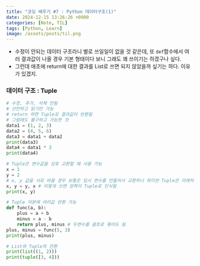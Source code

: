 ```yaml
---
title: "코딩 배우기 #7 : Python 데이터구조(1)"
date: 2024-12-15 13:26:26 +0900
categories: [Note, TIL]
tags: [Python, Learn]
image: /assets/posts/til.png
---
```


- 수정이 안되는 데이터 구조라니 별로 쓰일일이 없을 것 같은데, 또 `def`함수에서 여러 결과값이 나올 경우 기본 형태이다 보니 그래도 꽤 쓰이기는 하겠구나 싶다.
- 그런데 애초에 return에 대한 결과를 List로 쓰면 되지 않았을까 싶기는 하다. 이유가 있겠지.

### 데이터 구조 : Tuple
```python
# 수정, 추가, 삭제 안됨
# 선언하고 읽기만 가능
# return 하면 Tuple로 결과값이 반환됨
# 그럼에도 불구하고 가능한 것
data1 = (1, 2, 3)
data2 = (4, 5, 6)
data3 = data1 + data2
print(data3)
data4 = data1 * 3
print(data4)
```

```python
# Tuple은 변수값을 상호 교환할 때 사용 가능
x = 1
y = 2
# x, y 값을 서로 바꿀 경우 보통은 임시 변수를 만들어서 교환하나 파이썬 Tuple은 아래처럼 처리 가능
x, y = y, x # 이렇게 쓰면 양쪽이 Tuple로 인식됨
print(x, y)
```

```python
# Tuple 덕분에 여러값 반환 가능
def func(a, b):
	plus = a + b
	minus = a - b
	return plus, minus # 두변수를 괄호로 묶어도 됨
plus, minus = func(5, 3)
print(plus, minus)
```

```python
# List와 Tuple의 전환
print(list((1, 2)))
print(tuple([3, 4]))
```